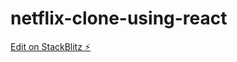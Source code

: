 # netflix-clone-using-react

[Edit on StackBlitz ⚡️](https://stackblitz.com/edit/netflix-clone-using-react)